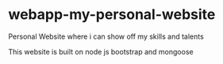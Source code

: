# webapp-my-personal-website
Personal Website where i can show off my skills and talents

This website is built on node js bootstrap and mongoose 
